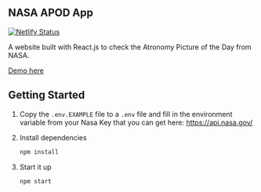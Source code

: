 ## NASA APOD App

[![Netlify Status](https://api.netlify.com/api/v1/badges/e0b48c89-05f3-4136-87f7-20e07e8d999b/deploy-status)](https://app.netlify.com/sites/day-apod/deploys)

A website built with React.js to check the Atronomy Picture of the Day from NASA.

[Demo here](https://day-apod.netlify.app/)

## Getting Started

1. Copy the `.env.EXAMPLE` file to a `.env` file and fill in the environment variable from your Nasa Key that you can get here: https://api.nasa.gov/

2. Install dependencies

   ```bash
   npm install
   ```

3. Start it up

   ```bash
   npm start
   ```
